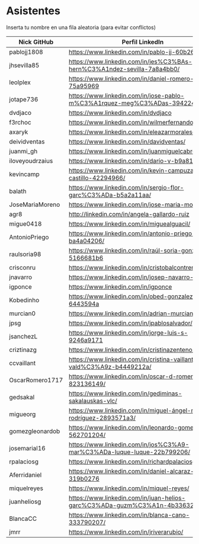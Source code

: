# Asistentes

Inserta tu nombre en una fila aleatoria (para evitar conflictos)

| Nick GitHub     | Perfil LinkedIn                                                            |
| -------------   | -------------------------------------------------------------------------  |
| pablojj1808     | https://www.linkedin.com/in/pablo-jj-60b262132/                            |
| jhsevilla85     | https://www.linkedin.com/in/jes%C3%BAs-hern%C3%A1ndez-sevilla-7a8a4bb0/    |
| leolplex        | https://www.linkedin.com/in/daniel-romero-75a95969                         |
| jotape736       | https://www.linkedin.com/in/jose-pablo-m%C3%A1rquez-meg%C3%ADas-3942241a3/ |
| dvdjaco         | https://www.linkedin.com/in/dvdjaco                                        |
| f3rchoc         | https://www.linkedin.com/in/wilmerfernandocaiza/                           |
| axaryk          | https://www.linkedin.com/in/eleazarmoralesdiaz/                            |
| deividventas    | https://www.linkedin.com/in/davidventas/                                   |
| juanmi_gh       | https://www.linkedin.com/in/juanmiguelcabrera/                             |
| iloveyoudrzaius | https://www.linkedin.com/in/darío-v-b9a819113                              |
| kevincamp       | https://www.linkedin.com/in/kevin-campuzano-castillo-42294966/             |
| balath          | https://www.linkedin.com/in/sergio-flor-garc%C3%ADa-b5a2a11aa/             |
| JoseMariaMoreno | https://www.linkedin.com/in/jose-maria-moreno/                             |
| agr8            | http://linkedin.com/in/angela-gallardo-ruiz                                |
| migue0418       | https://www.linkedin.com/in/miguealguacil/                                 |
| AntonioPriego   | https://www.linkedin.com/in/antonio-priego-raya-ba4a04206/                 |
| raulsoria98     | https://www.linkedin.com/in/raúl-soria-gonzález-5166681b6                  |
| crisconru       | https://www.linkedin.com/in/cristobalcontrerasrubio/                       |
| jnavarro        | https://www.linkedin.com/in/josep-navarro-soriano/                         |
| igponce         | https://www.linkedin.com/in/igponce                                        |
| Kobedinho       | https://www.linkedin.com/in/obed-gonzalez-6443594a                         |
| murcian0        | https://www.linkedin.com/in/adrian-murciano/                               |
| jpsg            | https://www.linkedin.com/in/jpablosalvador/                                |
| jsanchezL       | https://www.linkedin.com/in/jorge-luis-s-9246a9171                         |
| criztinazg      | https://www.linkedin.com/in/cristinazenteno/                               |
| ccvaillant      | https://www.linkedin.com/in/cristina-vaillant-vald%C3%A9z-b4449212a/       |
| OscarRomero1717 | https://www.linkedin.com/in/oscar-d-romero-823136149/                      |
| gedsakal        | https://www.linkedin.com/in/gediminas-sakalauskas-vlc/                     |
| migueorg        | https://www.linkedin.com/in/miguel-ángel-martín-rodríguez-2893571a3/       |
| gomezgleonardob | https://www.linkedin.com/in/leonardo-gomez-562701204/                      |
| josemarial16    | https://www.linkedin.com/in/jos%C3%A9-mar%C3%ADa-luque-luque-22b799206/    |
| rpalaciosg      | https://www.linkedin.com/in/richardpalaciosgarcia/                         |
| Aferridaniel    | https://www.linkedin.com/in/daniel-alcaraz-ferri-319b0276                  |
| miquelreyes     | https://www.linkedin.com/in/miquel-reyes/                                  |
| juanheliosg     | https://www.linkedin.com/in/juan-helios-garc%C3%ADa-guzm%C3%A1n-4b3363207/ |
| BlancaCC        | https://www.linkedin.com/in/blanca-cano-333790207/                         |  
| jmrr            | https://www.linkedin.com/in/jriverarubio/                                  |  


